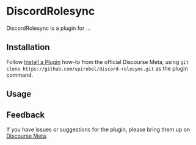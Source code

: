 # DiscordRolesync

DiscordRolesync is a plugin for ...

## Installation

Follow [Install a Plugin](https://meta.discourse.org/t/install-a-plugin/19157)
how-to from the official Discourse Meta, using `git clone https://github.com/spirobel/discord-rolesync.git`
as the plugin command.

## Usage

## Feedback

If you have issues or suggestions for the plugin, please bring them up on
[Discourse Meta](https://meta.discourse.org).
